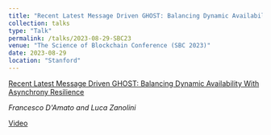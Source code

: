 ```yaml
---
title: "Recent Latest Message Driven GHOST: Balancing Dynamic Availability With Asynchrony Resilience"
collection: talks
type: "Talk"
permalink: /talks/2023-08-29-SBC23
venue: "The Science of Blockchain Conference (SBC 2023)"
date: 2023-08-29
location: "Stanford"
---
```


[Recent Latest Message Driven GHOST: Balancing Dynamic Availability With Asynchrony Resilience](https://lucazanolini.github.io/publication/2024-rlmd)

_Francesco D'Amato and Luca Zanolini_

 [Video](https://www.youtube.com/live/Nx5bgyJ7SJ4?si=U54JPOKqi2_E1bzG&t=4780)


